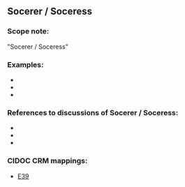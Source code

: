 
## Socerer / Soceress 

###  Scope note: 
"Socerer / Soceress" 

### Examples: 

* 
* 
* 

### References to discussions of Socerer / Soceress:

* 

* 

* 

### CIDOC CRM mappings: 

* [E39](http://www.cidoc-crm.org/Entity/e39-actor/version-6.1)



